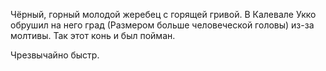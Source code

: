 Чёрный, горный молодой жеребец с горящей гривой.
В Калевале Укко обрушил на него град (Размером больше человеческой головы) из-за молтивы.
Так этот конь и был пойман.

Чрезвычайно быстр.
